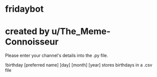# fridaybot
# created by u/The_Meme-Connoisseur

Please enter your channel's details into the .py file.

!birthday [preferred name] [day] [month] [year] stores birthdays in a .csv file
